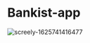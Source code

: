 # Bankist-app
![screely-1625741416477](https://user-images.githubusercontent.com/42406609/124909697-6fc28c80-dff3-11eb-9e80-0257682cd28b.png)
